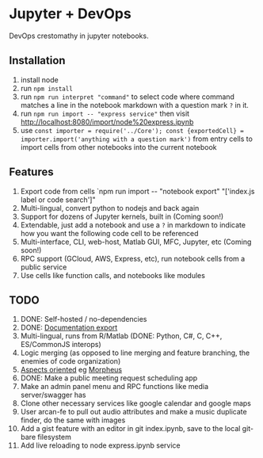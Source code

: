 # Jupyter + DevOps
DevOps crestomathy in jupyter notebooks.  

## Installation

1. install node
2. run `npm install`
3. run `npm run interpret "command"` to select code where command matches a line in the notebook markdown with a question mark `?` in it.
4. run `npm run import -- "express service"` then visit [http://localhost:8080/import/node%20express.ipynb](http://localhost:8080)
5. use `const importer = require('../Core'); const {exportedCell} = importer.import('anything with a question mark')` 
  from entry cells to import cells from other notebooks into the current notebook

## Features

1. Export code from cells `npm run import -- "notebook export" "['index.js label or code search']"
2. Multi-lingual, convert python to nodejs and back again
3. Support for dozens of Jupyter kernels, built in (Coming soon!)
4. Extendable, just add a notebook and use a `?` in markdown to indicate how you want the following code cell to be referenced
5. Multi-interface, CLI, web-host, Matlab GUI, MFC, Jupyter, etc (Coming soon!)
6. RPC support (GCloud, AWS, Express, etc), run notebook cells from a public service
7. Use cells like function calls, and notebooks like modules

## TODO

1. DONE: Self-hosted / no-dependencies
2. DONE: [Documentation export](https://jupyter.briancullinan.com)
3. Multi-lingual, runs from R/Matlab (DONE: Python, C#, C, C++, ES/CommonJS interops)
4. Logic merging (as opposed to line merging and feature branching, the enemies of code organization)
5. [Aspects oriented](https://en.wikipedia.org/wiki/Aspect-oriented_programming) eg [Morpheus](https://github.com/briancullinan2/morpheus/blob/main/library/repl/attrib.js)
6. DONE: Make a public meeting request scheduling app
7. Make an admin panel menu and RPC functions like media server/swagger has
8. Clone other necessary services like google calendar and google maps
9. User arcan-fe to pull out audio attributes and make a music duplicate finder, do the same with images
10. Add a gist feature with an editor in git index.ipynb, save to the local git-bare filesystem
11. Add live reloading to node express.ipynb service

